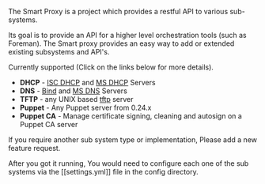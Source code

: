 
The Smart Proxy is a project which provides a restful API to various sub-systems.

Its goal is to provide an API for a higher level orchestration tools (such as Foreman).
The Smart proxy provides an easy way to add or extended existing subsystems and API's.

Currently supported (Click on the links below for more details).

* **DHCP**   - [ISC DHCP](#4.3.3ISC_DHCP) and [MS DHCP](#4.3.4MS_DHCP) Servers
* **DNS**    - [Bind](#4.3.5Bind) and [MS DNS]() Servers
* **TFTP**   - any UNIX based [tftp](#4.3.7TFTP) server
* **Puppet** - Any Puppet server from 0.24.x
* **Puppet CA** - Manage certificate signing, cleaning and autosign on a Puppet CA server

If you require another sub system type or implementation, Please add a new feature request.

After you got it running, You would need to configure each one of the sub systems via the [[settings.yml]] file in the config directory.

<!---[API](#) Reference -->

<!---[Release Notes](#) -->

<!---[Known Issues](#)-->
